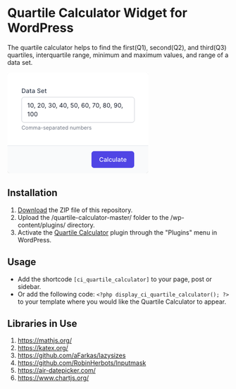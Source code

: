 # Quartile Calculator Widget for WordPress

The quartile calculator helps to find the first(Q1), second(Q2), and third(Q3) quartiles, interquartile range, minimum and maximum values, and range of a data set.

![Quartile Calculator Input Form](/assets/images/screenshot-1.png "Quartile Calculator Input Form")

## Installation

1. [Download](https://github.com/pub-calculator-io/quartile-calculator/archive/refs/heads/master.zip) the ZIP file of this repository.
2. Upload the /quartile-calculator-master/ folder to the /wp-content/plugins/ directory.
3. Activate the [Quartile Calculator](https://www.calculator.io/quartile-calculator/ "Quartile Calculator Homepage") plugin through the "Plugins" menu in WordPress.

## Usage
* Add the shortcode `[ci_quartile_calculator]` to your page, post or sidebar.
* Or add the following code: `<?php display_ci_quartile_calculator(); ?>` to your template where you would like the Quartile Calculator to appear.

## Libraries in Use
1. https://mathjs.org/
2. https://katex.org/
3. https://github.com/aFarkas/lazysizes
4. https://github.com/RobinHerbots/Inputmask
5. https://air-datepicker.com/
6. https://www.chartjs.org/
